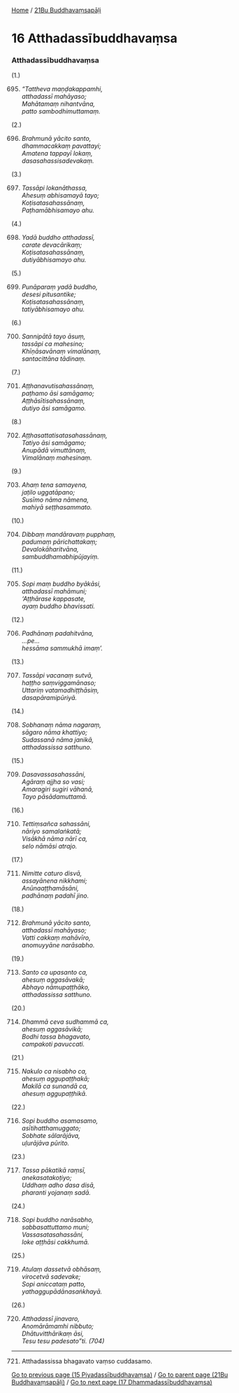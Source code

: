 
[Home](/) / [21Bu Buddhavaṃsapāḷi](../21Bu.md)

# 16 Atthadassībuddhavaṃsa

### Atthadassībuddhavaṃsa

(1.)

695. _“Tattheva maṇḍakappamhi,_  
_atthadassī mahāyaso;_  
_Mahātamaṃ nihantvāna,_  
_patto sambodhimuttamaṃ._  


(2.)

696. _Brahmunā yācito santo,_  
_dhammacakkaṃ pavattayi;_  
_Amatena tappayī lokaṃ,_  
_dasasahassisadevakaṃ._  


(3.)

697. _Tassāpi lokanāthassa,_  
_Ahesuṃ abhisamayā tayo;_  
_Koṭisatasahassānaṃ,_  
_Paṭhamābhisamayo ahu._  


(4.)

698. _Yadā buddho atthadassī,_  
_carate devacārikaṃ;_  
_Koṭisatasahassānaṃ,_  
_dutiyābhisamayo ahu._  


(5.)

699. _Punāparaṃ yadā buddho,_  
_desesi pitusantike;_  
_Koṭisatasahassānaṃ,_  
_tatiyābhisamayo ahu._  


(6.)

700. _Sannipātā tayo āsuṃ,_  
_tassāpi ca mahesino;_  
_Khīṇāsavānaṃ vimalānaṃ,_  
_santacittāna tādinaṃ._  


(7.)

701. _Aṭṭhanavutisahassānaṃ,_  
_paṭhamo āsi samāgamo;_  
_Aṭṭhāsītisahassānaṃ,_  
_dutiyo āsi samāgamo._  


(8.)

702. _Aṭṭhasattatisatasahassānaṃ,_  
_Tatiyo āsi samāgamo;_  
_Anupādā vimuttānaṃ,_  
_Vimalānaṃ mahesinaṃ._  


(9.)

703. _Ahaṃ tena samayena,_  
_jaṭilo uggatāpano;_  
_Susīmo nāma nāmena,_  
_mahiyā seṭṭhasammato._  


(10.)

704. _Dibbaṃ mandāravaṃ pupphaṃ,_  
_padumaṃ pārichattakaṃ;_  
_Devalokāharitvāna,_  
_sambuddhamabhipūjayiṃ._  


(11.)

705. _Sopi maṃ buddho byākāsi,_  
_atthadassī mahāmuni;_  
_‘Aṭṭhārase kappasate,_  
_ayaṃ buddho bhavissati._  


(12.)

706. _Padhānaṃ padahitvāna,_  
_…pe…_  
_hessāma sammukhā imaṃ’._  


(13.)

707. _Tassāpi vacanaṃ sutvā,_  
_haṭṭho saṃviggamānaso;_  
_Uttariṃ vatamadhiṭṭhāsiṃ,_  
_dasapāramipūriyā._  


(14.)

708. _Sobhanaṃ nāma nagaraṃ,_  
_sāgaro nāma khattiyo;_  
_Sudassanā nāma janikā,_  
_atthadassissa satthuno._  


(15.)

709. _Dasavassasahassāni,_  
_Agāraṃ ajjha so vasi;_  
_Amaragiri sugiri vāhanā,_  
_Tayo pāsādamuttamā._  


(16.)

710. _Tettiṃsañca sahassāni,_  
_nāriyo samalaṅkatā;_  
_Visākhā nāma nārī ca,_  
_selo nāmāsi atrajo._  


(17.)

711. _Nimitte caturo disvā,_  
_assayānena nikkhami;_  
_Anūnaaṭṭhamāsāni,_  
_padhānaṃ padahī jino._  


(18.)

712. _Brahmunā yācito santo,_  
_atthadassī mahāyaso;_  
_Vatti cakkaṃ mahāvīro,_  
_anomuyyāne narāsabho._  


(19.)

713. _Santo ca upasanto ca,_  
_ahesuṃ aggasāvakā;_  
_Abhayo nāmupaṭṭhāko,_  
_atthadassissa satthuno._  


(20.)

714. _Dhammā ceva sudhammā ca,_  
_ahesuṃ aggasāvikā;_  
_Bodhi tassa bhagavato,_  
_campakoti pavuccati._  


(21.)

715. _Nakulo ca nisabho ca,_  
_ahesuṃ aggupaṭṭhakā;_  
_Makilā ca sunandā ca,_  
_ahesuṃ aggupaṭṭhikā._  


(22.)

716. _Sopi buddho asamasamo,_  
_asītihatthamuggato;_  
_Sobhate sālarājāva,_  
_uḷurājāva pūrito._  


(23.)

717. _Tassa pākatikā raṃsī,_  
_anekasatakoṭiyo;_  
_Uddhaṃ adho dasa disā,_  
_pharanti yojanaṃ sadā._  


(24.)

718. _Sopi buddho narāsabho,_  
_sabbasattuttamo muni;_  
_Vassasatasahassāni,_  
_loke aṭṭhāsi cakkhumā._  


(25.)

719. _Atulaṃ dassetvā obhāsaṃ,_  
_virocetvā sadevake;_  
_Sopi aniccataṃ patto,_  
_yathaggupādānasaṅkhayā._  


(26.)

720. _Atthadassī jinavaro,_  
_Anomārāmamhi nibbuto;_  
_Dhātuvitthārikaṃ āsi,_  
_Tesu tesu padesato”ti. (704)_  


---

721. Atthadassissa bhagavato vaṃso cuddasamo.



[Go to previous page (15 Piyadassībuddhavaṃsa)](15.md) / [Go to parent page (21Bu Buddhavaṃsapāḷi)](0.md) / [Go to next page (17 Dhammadassībuddhavaṃsa)](17.md)


